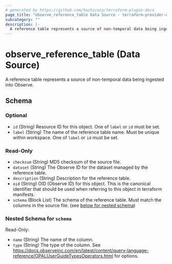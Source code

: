 ```yaml
---
# generated by https://github.com/hashicorp/terraform-plugin-docs
page_title: "observe_reference_table Data Source - terraform-provider-observe"
subcategory: ""
description: |-
  A reference table represents a source of non-temporal data being ingested into Observe.
---
```


# observe_reference_table (Data Source)

A reference table represents a source of non-temporal data being ingested into Observe.



<!-- schema generated by tfplugindocs -->
## Schema

### Optional

- `id` (String) Resource ID for this object.
One of `label` or `id` must be set.
- `label` (String) The name of the reference table name. Must be unique within workspace.
One of `label` or `id` must be set.

### Read-Only

- `checksum` (String) MD5 checksum of the source file.
- `dataset` (String) The Observe ID for the dataset managed by the reference table.
- `description` (String) Description for the reference table.
- `oid` (String) OID (Observe ID) for this object. This is the canonical identifier that
should be used when referring to this object in terraform manifests.
- `schema` (Block List) The schema of the reference table. Must match the columns in the source file. (see [below for nested schema](#nestedblock--schema))

<a id="nestedblock--schema"></a>
### Nested Schema for `schema`

Read-Only:

- `name` (String) The name of the column.
- `type` (String) The type of the column. See https://docs.observeinc.com/en/latest/content/query-language-reference/OPALUserGuideTypesOperators.html for options.
